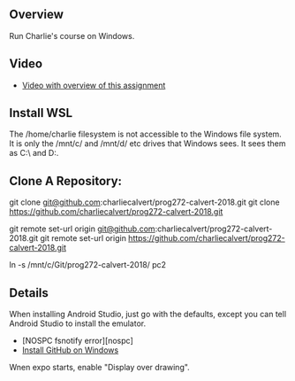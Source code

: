## Overview

Run Charlie's course on Windows.

## Video

- [Video with overview of this assignment][vcc]

[vcc]: https://youtu.be/7V97yIf8mnY

## Install WSL

The /home/charlie filesystem is not accessible to the Windows file system. It is only the /mnt/c/ and /mnt/d/ etc drives that Windows sees. It sees them as C:\ and D:\.

## Clone A Repository:

git clone git@github.com:charliecalvert/prog272-calvert-2018.git
git clone https://github.com/charliecalvert/prog272-calvert-2018.git

git remote set-url origin git@github.com:charliecalvert/prog272-calvert-2018.git
git remote set-url origin https://github.com/charliecalvert/prog272-calvert-2018.git

ln -s /mnt/c/Git/prog272-calvert-2018/ pc2


## Details

When installing Android Studio, just go with the defaults, except you can tell Android Studio to install the emulator.

- [NOSPC fsnotify error][nospc]
- [Install GitHub on Windows][igw]

Wnen expo starts, enable "Display over drawing".






[igw]: https://git-scm.com/
[nospce]: http://www.elvenware.com/charlie/development/web/JavaScript/JavaScriptReact.html#enospc


